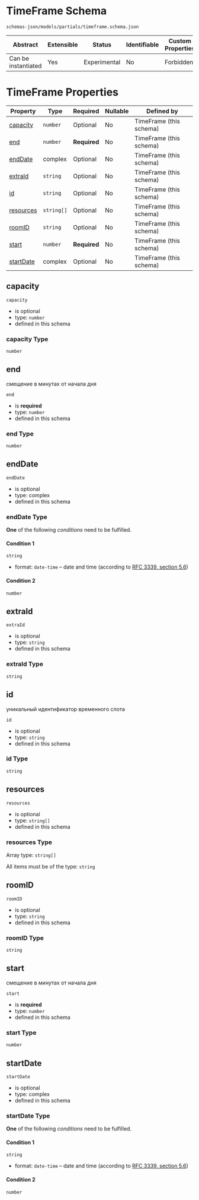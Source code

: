 # TimeFrame Schema

```
schemas-json/models/partials/timeframe.schema.json
```

| Abstract            | Extensible | Status       | Identifiable | Custom Properties | Additional Properties | Defined In                                                     |
| ------------------- | ---------- | ------------ | ------------ | ----------------- | --------------------- | -------------------------------------------------------------- |
| Can be instantiated | Yes        | Experimental | No           | Forbidden         | Forbidden             | [models/partials/timeframe.schema.json](timeframe.schema.json) |

# TimeFrame Properties

| Property                | Type       | Required     | Nullable | Defined by              |
| ----------------------- | ---------- | ------------ | -------- | ----------------------- |
| [capacity](#capacity)   | `number`   | Optional     | No       | TimeFrame (this schema) |
| [end](#end)             | `number`   | **Required** | No       | TimeFrame (this schema) |
| [endDate](#enddate)     | complex    | Optional     | No       | TimeFrame (this schema) |
| [extraId](#extraid)     | `string`   | Optional     | No       | TimeFrame (this schema) |
| [id](#id)               | `string`   | Optional     | No       | TimeFrame (this schema) |
| [resources](#resources) | `string[]` | Optional     | No       | TimeFrame (this schema) |
| [roomID](#roomid)       | `string`   | Optional     | No       | TimeFrame (this schema) |
| [start](#start)         | `number`   | **Required** | No       | TimeFrame (this schema) |
| [startDate](#startdate) | complex    | Optional     | No       | TimeFrame (this schema) |

## capacity

`capacity`

- is optional
- type: `number`
- defined in this schema

### capacity Type

`number`

## end

смещение в минутах от начала дня

`end`

- is **required**
- type: `number`
- defined in this schema

### end Type

`number`

## endDate

`endDate`

- is optional
- type: complex
- defined in this schema

### endDate Type

**One** of the following _conditions_ need to be fulfilled.

#### Condition 1

`string`

- format: `date-time` – date and time (according to [RFC 3339, section 5.6](http://tools.ietf.org/html/rfc3339))

#### Condition 2

`number`

## extraId

`extraId`

- is optional
- type: `string`
- defined in this schema

### extraId Type

`string`

## id

уникальный идентификатор временного слота

`id`

- is optional
- type: `string`
- defined in this schema

### id Type

`string`

## resources

`resources`

- is optional
- type: `string[]`
- defined in this schema

### resources Type

Array type: `string[]`

All items must be of the type: `string`

## roomID

`roomID`

- is optional
- type: `string`
- defined in this schema

### roomID Type

`string`

## start

смещение в минутах от начала дня

`start`

- is **required**
- type: `number`
- defined in this schema

### start Type

`number`

## startDate

`startDate`

- is optional
- type: complex
- defined in this schema

### startDate Type

**One** of the following _conditions_ need to be fulfilled.

#### Condition 1

`string`

- format: `date-time` – date and time (according to [RFC 3339, section 5.6](http://tools.ietf.org/html/rfc3339))

#### Condition 2

`number`
